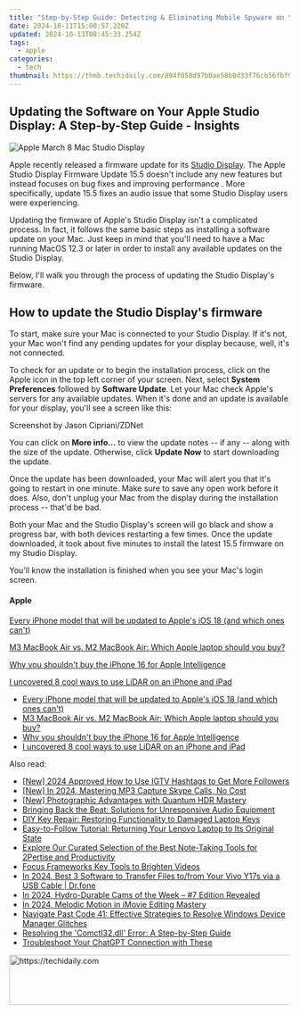 ```yaml
---
title: "Step-by-Step Guide: Detecting & Eliminating Mobile Spyware on Your Device - Insights"
date: 2024-10-11T15:00:57.220Z
updated: 2024-10-13T08:45:33.254Z
tags:
  - apple
categories:
  - tech
thumbnail: https://thmb.techidaily.com/894f058d97b0ae58b0d33f76cb56fbf958c597ef2e3803e9c39a34ad0c70622d.jpg
---
```


## Updating the Software on Your Apple Studio Display: A Step-by-Step Guide - Insights

![Apple March 8 Mac Studio Display](https://www.zdnet.com/a/img/resize/8fc8afdfbc4d8d10f42c4ef9a84a2fce482aca82/2022/03/08/ce8056a4-439e-46d2-8f03-3e22c4c19b39/screen-shot-2022-03-08-at-1-49-41-pm-2.png?auto=webp&width=1280)

Apple recently released a firmware update for its [Studio Display](https://apple.sjv.io/c/159047/435031/7613?&sharedId=zdnet&u=https%3A%2F%2Fwww.apple.com%2Fstudio-display%2F&subId1=zd-%5F%5FCOM%5FCLICK%5FID%5F%5F-dtp). The Apple Studio Display Firmware Update 15.5 doesn't include any new features but instead focuses on bug fixes and improving performance . More specifically, update 15.5 fixes an audio issue that some Studio Display users were experiencing. 

Updating the firmware of Apple's Studio Display isn't a complicated process. In fact, it follows the same basic steps as installing a software update on your Mac. Just keep in mind that you'll need to have a Mac running MacOS 12.3 or later in order to install any available updates on the Studio Display. 

Below, I'll walk you through the process of updating the Studio Display's firmware. 

## How to update the Studio Display's firmware

To start, make sure your Mac is connected to your Studio Display. If it's not, your Mac won't find any pending updates for your display because, well, it's not connected. 

To check for an update or to begin the installation process, click on the Apple icon in the top left corner of your screen. Next, select **System Preferences** followed by **Software Update**. Let your Mac check Apple's servers for any available updates. When it's done and an update is available for your display, you'll see a screen like this:

Screenshot by Jason Cipriani/ZDNet

You can click on **More info…** to view the update notes -- if any -- along with the size of the update. Otherwise, click **Update Now** to start downloading the update. 

Once the update has been downloaded, your Mac will alert you that it's going to restart in one minute. Make sure to save any open work before it does. Also, don't unplug your Mac from the display during the installation process -- that'd be bad. 

Both your Mac and the Studio Display's screen will go black and show a progress bar, with both devices restarting a few times. Once the update downloaded, it took about five minutes to install the latest 15.5 firmware on my Studio Display. 

You'll know the installation is finished when you see your Mac's login screen.

#### Apple

[Every iPhone model that will be updated to Apple's iOS 18 (and which ones can't)](https://www.zdnet.com/article/every-iphone-model-that-can-be-updated-to-apples-ios-18-and-which-ones-cant/ "Every iPhone model that will be updated to Apple's iOS 18 (and which ones can't)")

[M3 MacBook Air vs. M2 MacBook Air: Which Apple laptop should you buy?](https://www.zdnet.com/article/m3-macbook-air-vs-m2-macbook-air/ "M3 MacBook Air vs. M2 MacBook Air: Which Apple laptop should you buy?")

[Why you shouldn't buy the iPhone 16 for Apple Intelligence](https://www.zdnet.com/article/why-you-shouldnt-buy-the-iphone-16-for-apple-intelligence/ "Why you shouldn't buy the iPhone 16 for Apple Intelligence")

[I uncovered 8 cool ways to use LiDAR on an iPhone and iPad](https://www.zdnet.com/article/i-uncovered-8-cool-ways-to-use-lidar-on-an-iphone-and-ipad/ "I uncovered 8 cool ways to use LiDAR on an iPhone and iPad")

* [Every iPhone model that will be updated to Apple's iOS 18 (and which ones can't)](https://www.zdnet.com/article/every-iphone-model-that-can-be-updated-to-apples-ios-18-and-which-ones-cant/ "Every iPhone model that will be updated to Apple's iOS 18 (and which ones can't)")
* [M3 MacBook Air vs. M2 MacBook Air: Which Apple laptop should you buy?](https://www.zdnet.com/article/m3-macbook-air-vs-m2-macbook-air/ "M3 MacBook Air vs. M2 MacBook Air: Which Apple laptop should you buy?")
* [Why you shouldn't buy the iPhone 16 for Apple Intelligence](https://www.zdnet.com/article/why-you-shouldnt-buy-the-iphone-16-for-apple-intelligence/ "Why you shouldn't buy the iPhone 16 for Apple Intelligence")
* [I uncovered 8 cool ways to use LiDAR on an iPhone and iPad](https://www.zdnet.com/article/i-uncovered-8-cool-ways-to-use-lidar-on-an-iphone-and-ipad/ "I uncovered 8 cool ways to use LiDAR on an iPhone and iPad")

<ins class="adsbygoogle"
     style="display:block"
     data-ad-format="autorelaxed"
     data-ad-client="ca-pub-7571918770474297"
     data-ad-slot="1223367746"></ins>

<ins class="adsbygoogle"
     style="display:block"
     data-ad-client="ca-pub-7571918770474297"
     data-ad-slot="8358498916"
     data-ad-format="auto"
     data-full-width-responsive="true"></ins>

<span class="atpl-alsoreadstyle">Also read:</span>
<div><ul>
<li><a href="https://instagram-clips.techidaily.com/new-2024-approved-how-to-use-igtv-hashtags-to-get-more-followers/"><u>[New] 2024 Approved How to Use IGTV Hashtags to Get More Followers</u></a></li>
<li><a href="https://remote-screen-capture.techidaily.com/new-in-2024-mastering-mp3-capture-skype-calls-no-cost/"><u>[New] In 2024, Mastering MP3 Capture Skype Calls, No Cost</u></a></li>
<li><a href="https://extra-approaches.techidaily.com/new-photographic-advantages-with-quantum-hdr-mastery/"><u>[New] Photographic Advantages with Quantum HDR Mastery</u></a></li>
<li><a href="https://tech-renaissance.techidaily.com/bringing-back-the-beat-solutions-for-unresponsive-audio-equipment/"><u>Bringing Back the Beat: Solutions for Unresponsive Audio Equipment</u></a></li>
<li><a href="https://tech-renaissance.techidaily.com/diy-key-repair-restoring-functionality-to-damaged-laptop-keys/"><u>DIY Key Repair: Restoring Functionality to Damaged Laptop Keys</u></a></li>
<li><a href="https://tech-renaissance.techidaily.com/easy-to-follow-tutorial-returning-your-lenovo-laptop-to-its-original-state/"><u>Easy-to-Follow Tutorial: Returning Your Lenovo Laptop to Its Original State</u></a></li>
<li><a href="https://tech-renaissance.techidaily.com/1722893252772-explore-our-curated-selection-of-the-best-note-taking-tools-for-2pertise-and-productivity/"><u>Explore Our Curated Selection of the Best Note-Taking Tools for 2Pertise and Productivity</u></a></li>
<li><a href="https://extra-hints.techidaily.com/focus-frameworks-key-tools-to-brighten-videos/"><u>Focus Frameworks Key Tools to Brighten Videos</u></a></li>
<li><a href="https://android-transfer.techidaily.com/in-2024-best-3-software-to-transfer-files-tofrom-your-vivo-y17s-via-a-usb-cable-drfone-by-drfone-transfer-from-android-transfer-from-android/"><u>In 2024, Best 3 Software to Transfer Files to/from Your Vivo Y17s via a USB Cable | Dr.fone</u></a></li>
<li><a href="https://some-techniques.techidaily.com/in-2024-hydro-durable-cams-of-the-week-7-edition-revealed/"><u>In 2024, Hydro-Durable Cams of the Week – #7 Edition Revealed</u></a></li>
<li><a href="https://extra-support.techidaily.com/in-2024-melodic-motion-in-imovie-editing-mastery/"><u>In 2024, Melodic Motion in iMovie Editing Mastery</u></a></li>
<li><a href="https://tech-renaissance.techidaily.com/navigate-past-code-41-effective-strategies-to-resolve-windows-device-manager-glitches/"><u>Navigate Past Code 41: Effective Strategies to Resolve Windows Device Manager Glitches</u></a></li>
<li><a href="https://tech-renaissance.techidaily.com/resolving-the-comctl32dll-error-a-step-by-step-guide/"><u>Resolving the 'Comctl32.dll' Error: A Step-by-Step Guide</u></a></li>
<li><a href="https://tech-hub.techidaily.com/troubleshoot-your-chatgpt-connection-with-these/"><u>Troubleshoot Your ChatGPT Connection with These</u></a></li>
</ul></div>

<!-- affiliate ads begin -->
<a href="https://aligracehair.sjv.io/c/5597632/1868499/19272" target="_top" id="1868499">
  <img src="//a.impactradius-go.com/display-ad/19272-1868499" border="0" alt="https://techidaily.com" width="728" height="90"/>
</a>
<img height="0" width="0" src="https://aligracehair.sjv.io/i/5597632/1868499/19272" style="position:absolute;visibility:hidden;" border="0" />
<!-- affiliate ads end -->

